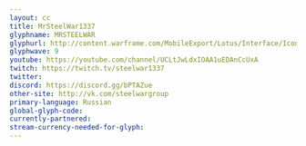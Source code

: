 ```yaml
---
layout: cc
title: MrSteelWar1337 
glyphname: MRSTEELWAR
glyphurl: http://content.warframe.com/MobileExport/Lotus/Interface/Icons/Player/ContentCreators/MrSteelWar.png
glyphwave: 9
youtube: https://youtube.com/channel/UCLtJwLdxIOAA1uEDAnCcUxA
twitch: https://twitch.tv/steelwar1337
twitter: 
discord: https://discord.gg/bPTAZue
other-site: http://vk.com/steelwargroup
primary-language: Russian
global-glyph-code: 
currently-partnered: 
stream-currency-needed-for-glyph: 
---
```


